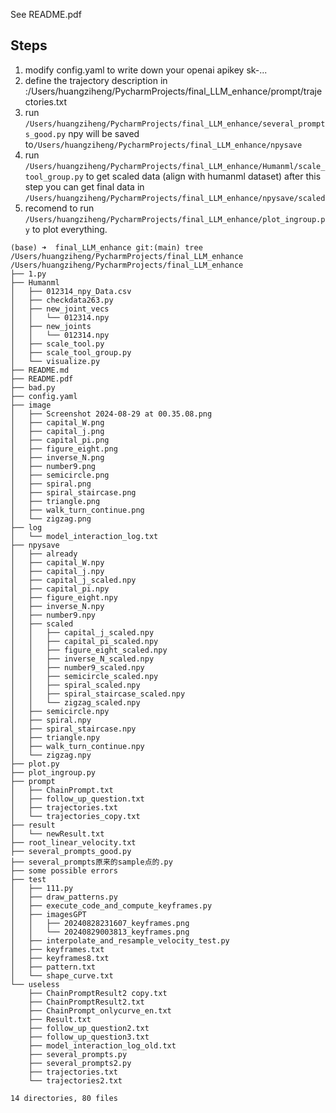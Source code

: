 See README.pdf

## Steps

1. modify config.yaml to write down your openai apikey sk-...
2. define the trajectory description in :/Users/huangziheng/PycharmProjects/final_LLM_enhance/prompt/trajectories.txt
3. run `/Users/huangziheng/PycharmProjects/final_LLM_enhance/several_prompts_good.py` npy will be saved to`/Users/huangziheng/PycharmProjects/final_LLM_enhance/npysave`
4. run `/Users/huangziheng/PycharmProjects/final_LLM_enhance/Humanml/scale_tool_group.py` to get scaled data (align with humanml dataset) after this step you can get final data in `/Users/huangziheng/PycharmProjects/final_LLM_enhance/npysave/scaled`
5. recomend to run `/Users/huangziheng/PycharmProjects/final_LLM_enhance/plot_ingroup.py` to plot everything.



```
(base) ➜  final_LLM_enhance git:(main) tree /Users/huangziheng/PycharmProjects/final_LLM_enhance
/Users/huangziheng/PycharmProjects/final_LLM_enhance
├── 1.py
├── Humanml
│   ├── 012314_npy_Data.csv
│   ├── checkdata263.py
│   ├── new_joint_vecs
│   │   └── 012314.npy
│   ├── new_joints
│   │   └── 012314.npy
│   ├── scale_tool.py
│   ├── scale_tool_group.py
│   └── visualize.py
├── README.md
├── README.pdf
├── bad.py
├── config.yaml
├── image
│   ├── Screenshot 2024-08-29 at 00.35.08.png
│   ├── capital_W.png
│   ├── capital_j.png
│   ├── capital_pi.png
│   ├── figure_eight.png
│   ├── inverse_N.png
│   ├── number9.png
│   ├── semicircle.png
│   ├── spiral.png
│   ├── spiral_staircase.png
│   ├── triangle.png
│   ├── walk_turn_continue.png
│   └── zigzag.png
├── log
│   └── model_interaction_log.txt
├── npysave
│   ├── already
│   ├── capital_W.npy
│   ├── capital_j.npy
│   ├── capital_j_scaled.npy
│   ├── capital_pi.npy
│   ├── figure_eight.npy
│   ├── inverse_N.npy
│   ├── number9.npy
│   ├── scaled
│   │   ├── capital_j_scaled.npy
│   │   ├── capital_pi_scaled.npy
│   │   ├── figure_eight_scaled.npy
│   │   ├── inverse_N_scaled.npy
│   │   ├── number9_scaled.npy
│   │   ├── semicircle_scaled.npy
│   │   ├── spiral_scaled.npy
│   │   ├── spiral_staircase_scaled.npy
│   │   └── zigzag_scaled.npy
│   ├── semicircle.npy
│   ├── spiral.npy
│   ├── spiral_staircase.npy
│   ├── triangle.npy
│   ├── walk_turn_continue.npy
│   └── zigzag.npy
├── plot.py
├── plot_ingroup.py
├── prompt
│   ├── ChainPrompt.txt
│   ├── follow_up_question.txt
│   ├── trajectories.txt
│   └── trajectories_copy.txt
├── result
│   └── newResult.txt
├── root_linear_velocity.txt
├── several_prompts_good.py
├── several_prompts原来的sample点的.py
├── some possible errors
├── test
│   ├── 111.py
│   ├── draw_patterns.py
│   ├── execute_code_and_compute_keyframes.py
│   ├── imagesGPT
│   │   ├── 20240828231607_keyframes.png
│   │   └── 20240829003813_keyframes.png
│   ├── interpolate_and_resample_velocity_test.py
│   ├── keyframes.txt
│   ├── keyframes8.txt
│   ├── pattern.txt
│   └── shape_curve.txt
└── useless
    ├── ChainPromptResult2 copy.txt
    ├── ChainPromptResult2.txt
    ├── ChainPrompt_onlycurve_en.txt
    ├── Result.txt
    ├── follow_up_question2.txt
    ├── follow_up_question3.txt
    ├── model_interaction_log_old.txt
    ├── several_prompts.py
    ├── several_prompts2.py
    ├── trajectories.txt
    └── trajectories2.txt

14 directories, 80 files

```





